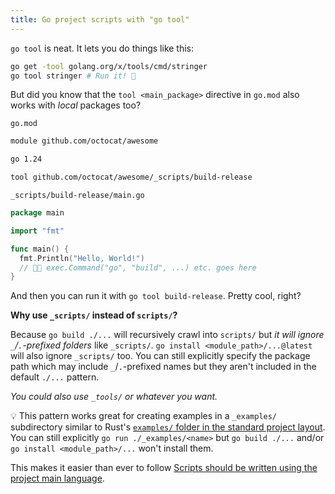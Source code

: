 ```yaml
---
title: Go project scripts with "go tool"
---
```


`go tool` is neat. It lets you do things like this:

```sh
go get -tool golang.org/x/tools/cmd/stringer
go tool stringer # Run it! 🚀
```

But did you know that the `tool <main_package>` directive in `go.mod` also works with _local_ packages too?

<div><code>go.mod</code></div>

```sh
module github.com/octocat/awesome

go 1.24

tool github.com/octocat/awesome/_scripts/build-release
```

<div><code>_scripts/build-release/main.go</code></div>

```go
package main

import "fmt"

func main() {
  fmt.Println("Hello, World!")
  // 👩‍💻 exec.Command("go", "build", ...) etc. goes here
}
```

And then you can run it with `go tool build-release`. Pretty cool, right?

**Why use `_scripts/` instead of `scripts/`?**

Because `go build ./...` will recursively crawl into `scripts/` but _it will ignore `_`/`.`-prefixed folders_ like `_scripts/`. `go install <module_path>/...@latest` will also ignore `_scripts/` too. You can still explicitly specify the package path which may include `_`/`.`-prefixed names but they aren't included in the default `./...` pattern.

_You could also use `_tools/` or whatever you want._

💡 This pattern works great for creating examples in a `_examples/` subdirectory similar to Rust's [`examples/` folder in the standard project layout](https://doc.rust-lang.org/cargo/guide/project-layout.html). You can still explicitly `go run ./_examples/<name>` but `go build ./...` and/or `go install <module_path>/...` won't install them.

This makes it easier than ever to follow [Scripts should be written using the project main language](https://joaomagfreitas.link/scripts-should-be-written-using-the-project-main-language/).
